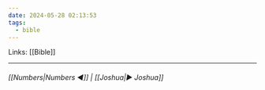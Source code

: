 ```yaml
---
date: 2024-05-28 02:13:53
tags:
  - bible
---
```

Links: [[Bible]]
___
######  [[Numbers|Numbers ◀]] | [[Joshua|▶ Joshua]]
